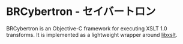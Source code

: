 # BRCybertron - セイバートロン

BRCybertron is an Objective-C framework for executing XSLT 1.0 transforms. It is
implemented as a lightweight wrapper around [libxslt](http://xmlsoft.org/XSLT/).
